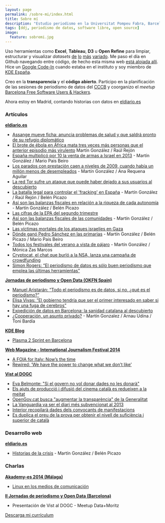 ```yaml
---
layout: page
permalink: /sobre-mi/index.html
title: Sobre mí
description: "Estudio periodismo en la Universitat Pompeu Fabra, Barcelona, y me apasiona el data-driven journalism."
tags: [ddj, periodismo de datos, software libre, open source]
image:
  feature: sobremi.jpg
---
```

Uso herramientas como **Excel**, **Tableau**, **D3** u **Open Refine** para limpiar, estructurar y visualizar *datasets* [de](http://www.eldiario.es/sociedad/ebola-brote-motalidad-expansion_0_289421595.html) [lo](http://martingonzalez.net/visualiza-tus-datos-del-bicing-con-cartodb-y-torque/) [más](http://www.eldiario.es/politica/exportacion-armas-espana-israel-gaza_0_289071667.html) [variado](http://martingonzalez.net/mapa-de-manifestaciones-del-referendumya/). Me paso el día en Github navegando entre código, de hecho esta misma web [está alojada allí](https://github.com/mgonzalezgmz/mgonzalezgmz.github.io). Hice un [Google Code-In](https://developers.google.com/open-source/gci/) cuando estaba en el instituto y soy miembro de [KDE España](http://www.kde-espana.org/).

Creo en la **transparencia** y el **código abierto**. Participo en la planificación de las sesiones de periodismo de datos del [CCCB](http://www.cccb.org/es/marc-periodismo_de_datos_2014-45397) y coorganizo el *meetup* [Barcelona Free Software Users & Hackers](http://www.meetup.com/Barcelona-Free-Software-Users-Hackers/).

Ahora estoy en Madrid, contando historias con datos en [eldiario.es](http://eldiario.es)

### Artículos
**[eldiario.es](http://www.eldiario.es/autores/martin_gonzalez/)**

- [Assange mueve ficha: anuncia problemas de salud y que saldrá pronto de su refugio diplomático](http://www.eldiario.es/politica/Assange-confirma-saldra-Embajada-ecuatoriana_0_293620737.html)
- [El brote de ébola en África mata tres veces más personas que el anterior episodio más virulento](http://www.eldiario.es/sociedad/ebola-brote-motalidad-expansion_0_289421595.html) Martín González / Raúl Rejón 
- [España multiplicó por 10 la venta de armas a Israel en 2013](http://www.eldiario.es/politica/exportacion-armas-espana-israel-gaza_0_289071667.html) - Martín González / Mario Pais Beiro
- [Los parados con prestación caen a niveles de 2009, cuando había un millón menos de desempleados](http://www.eldiario.es/economia/extranjeros-solo-beneficiarios-prestaciones_0_288721422.html) - Martín González / Ana Requena Aguilar
- [La red Tor sufre un ataque que puede haber dejado a sus usuarios al descubierto](http://www.eldiario.es/turing/Tor-dejado-cientos-usuarios-descubierto-NSA-ataque_0_287671335.html)
- [La batalla legal para controlar el 'fracking' en España](http://www.eldiario.es/sociedad/fracking-gas-ley-gobierno-autonomias-municipios_0_286971907.html) - Martín González / Raúl Rejón / Belén Picazo
- [Así son las balanzas fiscales en relación a la riqueza de cada autonomía ](http://www.eldiario.es/economia/GRAFICO-balanzas-fiscales-relacion-autonomia_0_284871953.html) - Martín González / Belén Picazo
- [Las cifras de la EPA del segundo trimestre](http://www.eldiario.es/economia/GRAFICO-cifras-EPA-segundo-trimestre_0_284871836.html)
- [Así son las balanzas fiscales de las comunidades](http://www.eldiario.es/economia/GRAFICO-balanzas-fiscales-comunidades_0_284522062.html) - Martín González / Belén Picazo
- [Las víctimas mortales de los ataques israelíes en Gaza](http://www.eldiario.es/politica/victimas-mortales-israelies-Franja-Gaza_0_281722634.html)
- [Dónde ganó Pedro Sánchez en las primarias](http://www.eldiario.es/politica/Mapa-interactivo-poder-PSOE-territorios_0_281372091.html) - Martín González / Belén Picazo / Mario Pais Beiro
- [Todos los festivales del verano a vista de pájaro](http://www.eldiario.es/cultura/musica/Mapa-interactivo-festivales-verano_0_280322595.html) - Martín González / Mónica Zas Marcos
- [Cryptocat, el chat que burló a la NSA, lanza una campaña de crowdfunding](http://www.eldiario.es/turing/apps/cryptocat-burlo-NSA-lanza-campana-crowdfunding_0_279272343.html)
- [Simon Rogers: “El periodismo de datos es sólo buen periodismo que emplea las últimas herramientas”](http://www.eldiario.es/turing/Simon-Rogers-periodismo-necesita-transparente_0_274373511.html)

**[Jornadas de periodismo y Open Data (OKFN Spain)](http://periodismodatos.okfn.es/author/mgonzalez/)**

- [Manuel Aristarán: “Todo el periodismo es de datos, si no, ¿qué es el periodismo?”](http://periodismodatos.okfn.es/manuel-aristaran-todo-el-periodismo-es-de-datos-si-no-que-es-el-periodismo/)
- [Elisa Vivas: “El gobierno tendría que ser el primer interesado en saber si hay una fuga de cerebros”](http://periodismodatos.okfn.es/elisa-vivas-el-gobierno-tendria-que-ser-el-primer-interesado-en-saber-si-hay-una-fuga-de-cerebros/)
- [Expedición de datos en Barcelona: la sanidad catalana al descubierto](http://periodismodatos.okfn.es/expedicion-de-datos-en-barcelona-la-sanidad-catalana-al-descubierto/)
- [¿Cooperación, un asunto privado?](http://jpd14.hackdash.org/projects/535cd206d788805f0800000b) - Martín Gonzalez / Arnau Udina / Toni Bardía

**[KDE Blog](http://www.kdeblog.com/author/mgonzalez/)**

- [Plasma 2 Sprint en Barcelona](http://www.kdeblog.com/plasma2-sprint-en-barcelona-un-nuevo-comienzo.html)

**[Web Magazine - International Journalism Festival 2014]()**

- [A FOIA for Italy: Now’s the time](http://magazine.journalismfestival.com/a-foia-for-italy-nows-the-time/)
- [Rewired: ‘We have the power to change what we don’t like’](http://magazine.journalismfestival.com/rewired-we-have-the-power-to-change-what-we-dont-like/)

**[Vist al DOGC](http://vistaldogc.cat)**

- [Eva Belmonte: "Si el govern no vol donar dades no les donarà"](http://www.vistaldogc.cat/2014/03/eva-belmonte-si-el-govern-no-vol-donar-dades-no-les-donara.html)
- [Els ajuts de producció i difusió del cinema català es redueixen a la meitat](http://www.vistaldogc.cat/2014/03/els-ajuts-de-produccio-i-difusio-del-cinema-catala-es-redueixen-a-la-meitat.html)
- [OpenGov.cat busca "augmentar la transparència" de la Generalitat](http://www.vistaldogc.cat/2014/02/opengovcat-busca-augmentar-la-transparencia-de-la-generalitat.html)
- [La Vanguardia va ser el diari més subvencionat al 2013](http://www.vistaldogc.cat/2014/02/la-vanguardia-va-ser-el-diari-mes-subvencionat-al-2013.html)
- [Interior recopilarà dades dels convocants de manifestacions](http://www.vistaldogc.cat/2014/02/interior-recopilara-dades-dels-convocants-de-manifestacions.html)
- [Es duplica el preu de la prova per obtenir el nivell de suficiència i superior de català](http://www.vistaldogc.cat/2014/01/es-duplica-el-preu-de-la-prova-per-obtenir-el-nivell-de-suficiencia-i-superior-de-catala.html)

### Desarrollo web
**[eldiario.es](http://www.eldiario.es/autores/martin_gonzalez/)**

- [Historias de la crisis](http://www.eldiario.es/multimedia/historias_de_la_crisis/index.html) - Martín González / Belén Picazo

### Charlas
**[Akademy-es 2014 (Málaga)](http://www.kde-espana.org/akademy-es2014/index.php)**

- [Linux en los medios de comunicación](http://slides.com/mgonzalezgmz/linux-en-los-medios#/)

**[II Jornadas de periodismo y Open Data (Barcelona)](http://periodismodatos.okfn.es/)**

- Presentación de Vist al DOGC - Meetup Data+Moritz


<i class="fa fa-file-pdf-o"></i> <a href="https://dl.dropboxusercontent.com/u/55065502/Mart%C3%ADnGonz%C3%A1lez_CV_June2014.pdf" target="blank">Descarga mi currículum</a>